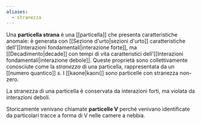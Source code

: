 ```yaml
---
aliases:
  - stranezza
---
```

Una **particella strana** è una [[particella]] che presenta caratteristiche anomale: è generata con [[Sezione d'urto|sezioni d'urto]] caratteristiche dell'[[Interazioni fondamentali|interazione forte]], ma [[Decadimento|decade]] con tempi di vita caratteristici dell'[[Interazioni fondamentali|interazione debole]]. Queste proprietà sono collettivamente conosciute come la *stranezza* di una particella, rappresentata da un [[numero quantico]] $s$. I [[kaone|kaoni]] sono particelle con stranezza non-zero.

La stranezza di una particella è conservata da interazioni forti, ma violata da interazioni deboli.

Storicamente venivano chiamate **particelle V** perché venivano identificate da particolari tracce a forma di V nelle camere a nebbia.